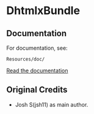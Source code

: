 DhtmlxBundle
==================

Documentation
-------------
For documentation, see:

    Resources/doc/

[Read the documentation](https://github.com/FriendsOfSymfony/FOSJsRoutingBundle/blob/master/Resources/doc/index.md)

Original Credits
----------------
* Josh S(jsh11) as main author.
